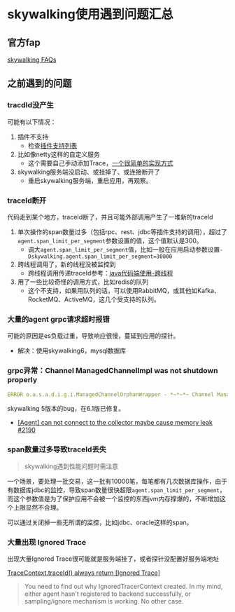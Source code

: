 # skywalking使用遇到问题汇总

## 官方fap
[skywalking FAQs](https://github.com/apache/skywalking/blob/v6.3.0/docs/en/FAQ/README.md)

## 之前遇到的问题

### tracdId没产生
可能有以下情况：
1. 插件不支持
    - 检查[插件支持列表](https://github.com/apache/skywalking/blob/v6.3.0/docs/en/setup/service-agent/java-agent/Supported-list.md)
2. 比如像netty这样的自定义服务
    - 这个需要自己手动添加Trace，[一个很简单的实现方式](./use-in-java.md#为方法手动添加trace)
3. skywalking服务端没启动、或挂掉了、或连接断开了
    - 重启skywalking服务端，重启应用，再观察。
    
### traceId断开
代码走到某个地方，traceId断了，并且可能外部调用产生了一堆新的traceId

1. 单次操作的span数量过多（包括rpc、rest、jdbc等插件支持的调用），超过了`agent.span_limit_per_segment`参数设置的值，这个值默认是300。
    - 调大`agent.span_limit_per_segment`值，比如一般在应用启动参数设置`-Dskywalking.agent.span_limit_per_segment=30000`
2. 跨线程调用了，新的线程没被监控到
    - 跨线程调用传递traceId参考：[java代码端使用-跨线程](./use-in-java.md#跨线程)
3. 用了一些比较奇怪的调用方式，比如redis的队列
    - 这个不支持，如果用队列的话，可以使用RabbitMQ，或其他如Kafka、RocketMQ、ActiveMQ，这几个受支持的队列。
    
### 大量的agent grpc请求超时报错
可能的原因是es负载过重，导致响应很慢，蔓延到应用的探针。
- 解决：使用skywalking6，mysql数据库

### grpc异常：Channel ManagedChannelImpl was not shutdown properly
```yaml
ERROR o.a.s.a.d.i.g.i.ManagedChannelOrphanWrapper - *~*~*~ Channel ManagedChannelImpl{logId=1042418, target=xxxxx:xxxxx} was not shutdown properly!!! ~*~*~*
```
skywalking 5版本的bug，在6.1版已修复。
- [[Agent] can not connect to the collector maybe cause memory leak #2190](https://github.com/apache/skywalking/issues/2190)


### span数量过多导致traceId丢失
> skywalking遇到性能问题时需注意

一个场景，要处理一批交易，这一批有10000笔，每笔都有几次数据库操作，由于有数据库jdbc的监控，导致span数量很快超限`agent.span_limit_per_segment`，
而这个参数值是为了保护应用不会被一个监控的东西jvm内存撑爆的，不断增加这个上限显然不合理。

可以通过关闭掉一些无所谓的监控，比如jdbc、oracle这样的span。

### 大量出现 Ignored Trace
出现大量Ignored Trace很可能就是服务端挂了，或者探针没配置好服务端地址

[TraceContext.traceId() always return [Ignored Trace]](https://github.com/apache/skywalking/issues/3480)

> You need to find out why IgnoredTracerContext created. In my mind, either agent hasn't registered to backend successfully, or sampling/ignore mechanism is working. No other case.
